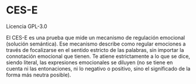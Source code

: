 # CES-E

Licencia GPL-3.0

El CES-E es una prueba que mide un mecanismo de regulación emocional (solución semántica). Ese mecanismo describe como regular emociones a través de focalizarse en el sentido estricto de las palabras, sin importar la connotación emocional que tienen. Te atiene estrictamente a lo que se dice, siendo literal, las expresiones emocionales se diluyen (no se tiene en cuenta ni las entonaciones, ni lo negativo o positivo, sino el significado de la forma más neutra posible).
